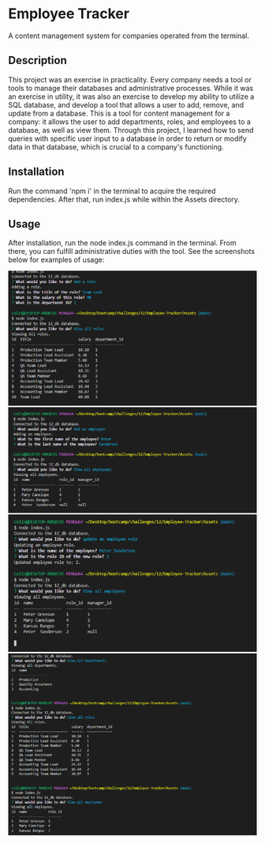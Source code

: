 # Employee Tracker

A content management system for companies operated from the terminal.

## Description

This project was an exercise in practicality. Every company needs a tool or tools to manage their databases and administrative processes. While it was an exercise in utility, it was also an exercise to develop my ability to utilize a SQL database, and develop a tool
that allows a user to add, remove, and update from a database. This is a tool for content management for a company: it allows the user to add departments, roles, and employees to a database, as well as view them. Through this project, I learned how to send queries with specific user input to a database in order to return or modify data in that database, which is crucial to a company's functioning.

## Installation

Run the command 'npm i' in the terminal to acquire the required dependencies. After that, run index.js while within the Assets directory.

## Usage

After installation, run the node index.js command in the terminal. From there, you can fulfill administrative duties with the tool.
See the screenshots below for examples of usage:

![Add role, view role](./assets/1.png)
![Add employee, view employees](./assets/2.png)
![update employee, view employees](./assets/3.png)
![viewing](./assets/4.png)

